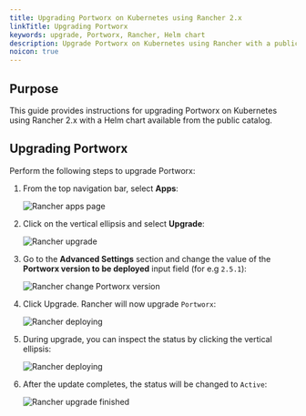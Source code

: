 ```yaml
---
title: Upgrading Portworx on Kubernetes using Rancher 2.x
linkTitle: Upgrading Portworx
keywords: upgrade, Portworx, Rancher, Helm chart
description: Upgrade Portworx on Kubernetes using Rancher with a public catalog (Helm Chart)
noicon: true
---
```


## Purpose

This guide provides instructions for upgrading Portworx on Kubernetes using Rancher 2.x with a Helm chart available from the public catalog.

## Upgrading Portworx

Perform the following steps to upgrade Portworx:

1. From the top navigation bar, select **Apps**:

    ![Rancher apps page](/img/rancher-apps-page.png)

2. Click on the vertical ellipsis and select **Upgrade**:

    ![Rancher upgrade](/img/rancher-ve-upgrade.png)


3. Go to the **Advanced Settings** section and change the value of the **Portworx version to be deployed** input field (for e.g `2.5.1`):

    ![Rancher change Portworx version](/img/rancher-change-px-version.png)

4. Click Upgrade. Rancher will now upgrade `Portworx`:

    ![Rancher deploying](/img/rancher-deploying.png)


5. During upgrade, you can inspect the status by clicking the vertical ellipsis:

    ![Rancher deploying](/img/rancher-upgrade-inspect-status.png)

6. After the update completes, the status will be changed to `Active`:

    ![Rancher upgrade finished](/img/rancher-update-finished.png)
